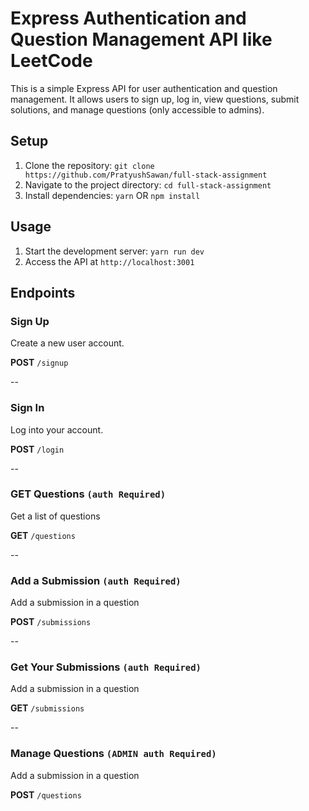 # Express Authentication and Question Management API like LeetCode

This is a simple Express API for user authentication and question management. It allows users to sign up, log in, view questions, submit solutions, and manage questions (only accessible to admins).

## Setup

1. Clone the repository: `git clone https://github.com/PratyushSawan/full-stack-assignment`
2. Navigate to the project directory: `cd full-stack-assignment`
3. Install dependencies: `yarn` OR `npm install`


## Usage

1. Start the development server: `yarn run dev`
2. Access the API at `http://localhost:3001`


## Endpoints

### Sign Up

Create a new user account.

**POST** `/signup`

--
### Sign In

Log into your account.

**POST** `/login`

--

### GET Questions `(auth Required)`
Get a list of questions

**GET** `/questions`

--
### Add a Submission `(auth Required)`
Add a submission in a question

**POST** `/submissions`

--

### Get Your Submissions `(auth Required)`
Add a submission in a question

**GET** `/submissions`

--

### Manage Questions `(ADMIN auth Required)`
Add a submission in a question

**POST** `/questions`